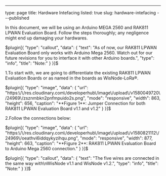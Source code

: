 ---
type: page
title: Hardware Intefacing
listed: true
slug: hardware-intefacing
---published

In this document, we will be using an Arduino MEGA 2560 and RAK811 LPWAN Evaluation Board. Follow the steps thoroughly; any negligence might end up damaging your hardwares. 

$plugin[{
    "type": "callout",
    "data": {
        "text": "As of now, our RAK811 LPWAN Evaluation Board only works with Arduino Mega 2560. Watch out for our future revisions for you to interface it with other Arduino boards.",
        "type": "info",
        "title": "Note:"
    }
}]$

1.To start with, we are going to differentiate the existing RAK811 LPWAN Evaluation Boards or as named in the boards as WisNode-LoRa®. 

$plugin[{
    "type": "image",
    "data": {
        "url": "https:\/\/res.cloudinary.com\/developerhub\/image\/upload\/v1580049720\/24969\/zsznmbkn2pnfmpuido2s.png",
        "mode": "responsive",
        "width": 863,
        "height": 656,
        "caption": "**Figure 1**: Jumper Connection for both RAK811 LPWAN Evaluation Board v1.1 and v1.2"
    }
}]$

2.Follow the connections below:

$plugin[{
    "type": "image",
    "data": {
        "url": "https:\/\/res.cloudinary.com\/developerhub\/image\/upload\/v1580821112\/24969\/oeathvi6iddqykyzihqu.png",
        "mode": "responsive",
        "width": 877,
        "height": 663,
        "caption": "**Figure 2**: RAK811 LPWAN Evaluation Board to Arduino Mega 2560 connection."
    }
}]$

$plugin[{
    "type": "callout",
    "data": {
        "text": "The five wires are connected in the same way with\nWisNode v1.1 and WisNode v1.2.",
        "type": "info",
        "title": "Note:"
    }
}]$

